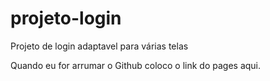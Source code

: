 # projeto-login
Projeto de login adaptavel para várias telas

Quando eu for arrumar o Github coloco o link do pages aqui.
